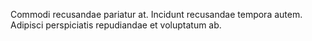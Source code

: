 Commodi recusandae pariatur at.
Incidunt recusandae tempora autem.
Adipisci perspiciatis repudiandae et voluptatum ab.